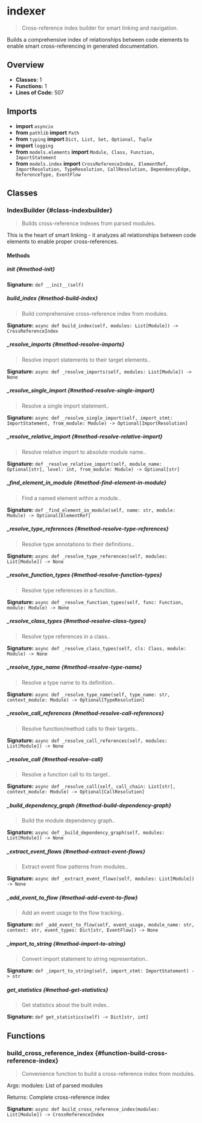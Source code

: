 # indexer

> Cross-reference index builder for smart linking and navigation.

Builds a comprehensive index of relationships between code elements
to enable smart cross-referencing in generated documentation.

## Overview

- **Classes:** 1
- **Functions:** 1
- **Lines of Code:** 507

## Imports
- **import** `asyncio`
- **from** `pathlib` **import** `Path`
- **from** `typing` **import** `Dict, List, Set, Optional, Tuple`
- **import** `logging`
- **from** `models.elements` **import** `Module, Class, Function, ImportStatement`
- **from** `models.index` **import** `CrossReferenceIndex, ElementRef, ImportResolution, TypeResolution, CallResolution, DependencyEdge, ReferenceType, EventFlow`

## Classes
### IndexBuilder {#class-indexbuilder}

> Builds cross-reference indexes from parsed modules.

This is the heart of smart linking - it analyzes all relationships
between code elements to enable proper cross-references.


#### Methods
##### __init__ {#method-init}


**Signature:** `def __init__(self)`
##### build_index {#method-build-index}

> Build comprehensive cross-reference index from modules.

**Signature:** `async def build_index(self, modules: List[Module]) -> CrossReferenceIndex`
##### _resolve_imports {#method-resolve-imports}

> Resolve import statements to their target elements..

**Signature:** `async def _resolve_imports(self, modules: List[Module]) -> None`
##### _resolve_single_import {#method-resolve-single-import}

> Resolve a single import statement..

**Signature:** `async def _resolve_single_import(self, import_stmt: ImportStatement, from_module: Module) -> Optional[ImportResolution]`
##### _resolve_relative_import {#method-resolve-relative-import}

> Resolve relative import to absolute module name..

**Signature:** `def _resolve_relative_import(self, module_name: Optional[str], level: int, from_module: Module) -> Optional[str]`
##### _find_element_in_module {#method-find-element-in-module}

> Find a named element within a module..

**Signature:** `def _find_element_in_module(self, name: str, module: Module) -> Optional[ElementRef]`
##### _resolve_type_references {#method-resolve-type-references}

> Resolve type annotations to their definitions..

**Signature:** `async def _resolve_type_references(self, modules: List[Module]) -> None`
##### _resolve_function_types {#method-resolve-function-types}

> Resolve type references in a function..

**Signature:** `async def _resolve_function_types(self, func: Function, module: Module) -> None`
##### _resolve_class_types {#method-resolve-class-types}

> Resolve type references in a class..

**Signature:** `async def _resolve_class_types(self, cls: Class, module: Module) -> None`
##### _resolve_type_name {#method-resolve-type-name}

> Resolve a type name to its definition..

**Signature:** `async def _resolve_type_name(self, type_name: str, context_module: Module) -> Optional[TypeResolution]`
##### _resolve_call_references {#method-resolve-call-references}

> Resolve function/method calls to their targets..

**Signature:** `async def _resolve_call_references(self, modules: List[Module]) -> None`
##### _resolve_call {#method-resolve-call}

> Resolve a function call to its target..

**Signature:** `async def _resolve_call(self, call_chain: List[str], context_module: Module) -> Optional[CallResolution]`
##### _build_dependency_graph {#method-build-dependency-graph}

> Build the module dependency graph..

**Signature:** `async def _build_dependency_graph(self, modules: List[Module]) -> None`
##### _extract_event_flows {#method-extract-event-flows}

> Extract event flow patterns from modules..

**Signature:** `async def _extract_event_flows(self, modules: List[Module]) -> None`
##### _add_event_to_flow {#method-add-event-to-flow}

> Add an event usage to the flow tracking..

**Signature:** `def _add_event_to_flow(self, event_usage, module_name: str, context: str, event_types: Dict[str, EventFlow]) -> None`
##### _import_to_string {#method-import-to-string}

> Convert import statement to string representation..

**Signature:** `def _import_to_string(self, import_stmt: ImportStatement) -> str`
##### get_statistics {#method-get-statistics}

> Get statistics about the built index..

**Signature:** `def get_statistics(self) -> Dict[str, int]`

## Functions
### build_cross_reference_index {#function-build-cross-reference-index}

> Convenience function to build a cross-reference index from modules.

Args:
    modules: List of parsed modules
    
Returns:
    Complete cross-reference index

**Signature:** `async def build_cross_reference_index(modules: List[Module]) -> CrossReferenceIndex`
